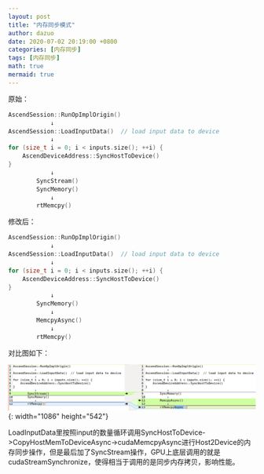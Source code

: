 ```yaml
---
layout: post
title: "内存同步模式"
author: dazuo
date: 2020-07-02 20:19:00 +0800
categories: [内存同步]
tags: [内存同步]
math: true
mermaid: true
---
```




原始：

```cpp
AscendSession::RunOpImplOrigin()
			↓
AscendSession::LoadInputData()  // load input data to device
			↓
for (size_t i = 0; i < inputs.size(); ++i) {
    AscendDeviceAddress::SyncHostToDevice()
}
			↓
		SyncStream()
		SyncMemory()
			↓
		rtMemcpy()
```



修改后：

```cpp
AscendSession::RunOpImplOrigin()
			↓
AscendSession::LoadInputData()  // load input data to device
			↓
for (size_t i = 0; i < inputs.size(); ++i) {
    AscendDeviceAddress::SyncHostToDevice()
}
			↓
		SyncMemory()
			↓
		MemcpyAsync()
			↓
		rtMemcpy()
```



对比图如下：

![image-20220801150230828](../../../img/memsync/memsync.png){: width="1086" height="542"}



LoadInputData里按照input的数量循环调用SyncHostToDevice->CopyHostMemToDeviceAsync->cudaMemcpyAsync进行Host2Device的内存同步操作，但是最后加了SyncStream操作，GPU上底层调用的就是cudaStreamSynchronize，使得相当于调用的是同步内存拷贝，影响性能。

